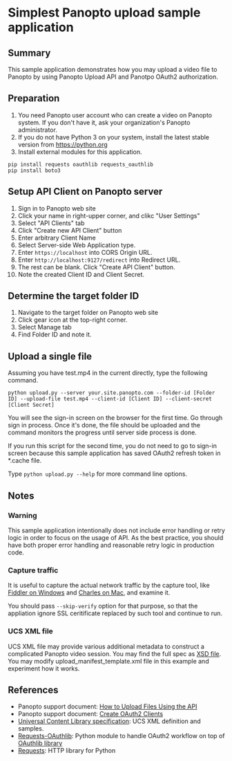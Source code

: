 # Simplest Panopto upload sample application

## Summary
This sample application demonstrates how you may upload a video file to Panopto by using Panopto Upload API and Panotpo OAuth2 authorization.

## Preparation
1. You need Panopto user account who can create a video on Panopto system. If you don't have it, ask your organization's Panopto administrator.
2. If you do not have Python 3 on your system, install the latest stable version from https://python.org
3. Install external modules for this application.
```
pip install requests oauthlib requests_oauthlib
pip install boto3
```

## Setup API Client on Panopto server
1. Sign in to Panopto web site
2. Click your name in right-upper corner, and clikc "User Settings"
3. Select "API Clients" tab
4. Click "Create new API Client" button
5. Enter arbitrary Client Name
6. Select Server-side Web Application type.
7. Enter ```https://localhost``` into CORS Origin URL.
8. Enter ```http://localhost:9127/redirect``` into Redirect URL.
9. The rest can be blank. Click "Create API Client" button.
10. Note the created Client ID and Client Secret.

## Determine the target folder ID
1. Navigate to the target folder on Panopto web site
2. Click gear icon at the top-right corner.
3. Select Manage tab
4. Find Folder ID and note it.

## Upload a single file 
Assuming you have test.mp4 in the current directly, type the following command.
```
python upload.py --server your.site.panopto.com --folder-id [Folder ID] --upload-file test.mp4 --client-id [Client ID] --client-secret [Client Secret]
```
You will see the sign-in screen on the browser for the first time. Go through sign in process. Once it's done, the file should be uploaded and the command monitors the progress until server side process is done.

If you run this script for the second time, you do not need to go to sign-in screen because this sample application has saved OAuth2 refresh token in *.cache file.

Type ```python upload.py --help``` for more command line options.

## Notes

### Warning
This sample application intentionally does not include error handling or retry logic in order to focus on the usage of API. As the best practice, you should have both proper error handling and reasonable retry logic in production code.

### Capture traffic
It is useful to capture the actual network traffic by the capture tool, like [Fiddler on Windows](https://www.telerik.com/fiddler) and [Charles on Mac](https://www.charlesproxy.com/), and examine it.

You should pass ```--skip-verify``` option for that purpose, so that the appliation ignore SSL ceritificate replaced by such tool and continue to run.

### UCS XML file
UCS XML file may provide various additional metadata to construct a complicated Panopto video session. You may find the full spec as [XSD file](https://github.com/Panopto/universal-content-library-specification/blob/master/schemas/universal-capture-2.0.xsd). You may modify upload_manifest_template.xml file in this example and experiment how it works.

## References
- Panopto support document: [How to Upload Files Using the API](https://support.panopto.com/s/article/Upload-API)
- Panopto support document: [Create OAuth2 Clients](https://support.panopto.com/s/article/oauth2-client-setup)
- [Universal Content Library specification](https://github.com/Panopto/universal-content-library-specification): UCS XML definition and samples.
- [Requests-OAuthlib](https://requests-oauthlib.readthedocs.io/): Python module to handle OAuth2 workflow on top of [OAuthlib library](https://github.com/oauthlib/oauthlib)
- [Requests](https://2.python-requests.org/): HTTP library for Python
